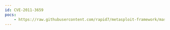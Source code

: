 ```yaml
---
id: CVE-2011-3659
pocs:
    - https://raw.githubusercontent.com/rapid7/metasploit-framework/master/modules/exploits/windows/browser/mozilla_attribchildremoved.rb
---
```


